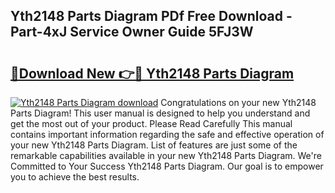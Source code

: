 ## Yth2148 Parts Diagram PDf Free Download - Part-4xJ Service Owner Guide 5FJ3W

# <h2><a href="http://dfnb6b.blite.top/?on=Yth2148+Parts+Diagram">🔗Download New 👉🔴 Yth2148 Parts Diagram</a></h2>

[![Yth2148 Parts Diagram download](https://i.imgur.com/lujVjoI.png)](http://dfnb6b.blite.top/?on=Yth2148+Parts+Diagram)
Congratulations on your new Yth2148 Parts Diagram! This user manual is designed to help you understand and get the most out of your product. Please Read Carefully This manual contains important information regarding the safe and effective operation of your new Yth2148 Parts Diagram. List of features are just some of the remarkable capabilities available in your new Yth2148 Parts Diagram. We're Committed to Your Success Yth2148 Parts Diagram. Our goal is to empower you to achieve the best results.

